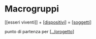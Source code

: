 # Macrogruppi


[[esseri viventi]] + [[dispositivi]] = [[soggetti]]

punto di partenza per [[../progetto]]


[//begin]: # "Autogenerated link references for markdown compatibility"
[dispositivi]: dispositivi "Dispositivi"
[soggetti]: soggetti "Soggetti"
[../progetto]: ../progetto "Progetto"
[//end]: # "Autogenerated link references"